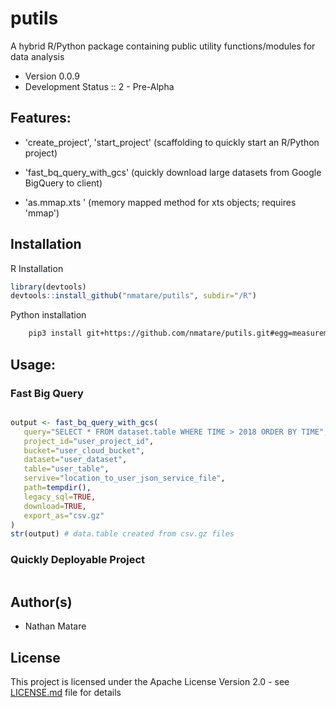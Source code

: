 # putils

A hybrid R/Python package containing public utility 
functions/modules for data analysis

* Version 0.0.9
* Development Status :: 2 - Pre-Alpha

## Features:

  * 'create_project', 'start_project' 
  	(scaffolding to quickly start an R/Python project)

  * 'fast_bq_query_with_gcs' (quickly download large datasets from 
      Google BigQuery to client) 

  * 'as.mmap.xts ' (memory mapped method for xts objects; requires 'mmap')


## Installation

R Installation

```R
library(devtools)
devtools::install_github("nmatare/putils", subdir="/R")
```

Python installation

```sh
    pip3 install git+https://github.com/nmatare/putils.git#egg=measurements
```

## Usage:

### Fast Big Query 

```R

output <- fast_bq_query_with_gcs(
   query="SELECT * FROM dataset.table WHERE TIME > 2018 ORDER BY TIME",
   project_id="user_project_id",
   bucket="user_cloud_bucket",
   dataset="user_dataset",
   table="user_table",
   servive="location_to_user_json_service_file",
   path=tempdir(),
   legacy_sql=TRUE,
   download=TRUE,
   export_as="csv.gz"
)
str(output) # data.table created from csv.gz files

```

### Quickly Deployable Project 

```R


```


Author(s)
----
* Nathan Matare 

## License

This project is licensed under the Apache License Version 2.0 - see 
[LICENSE.md](https://github.com/nmatare/putils/blob/master/README.md) 
file for details

